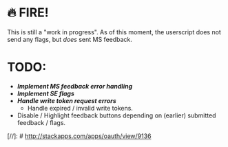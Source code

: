 # 🔥 FIRE!

This is still a "work in progress". As of this moment, the userscript does not send any flags, but _does_ sent MS feedback.

# TODO:
* ___Implement MS feedback error handling___
* ___Implement SE flags___
* ___Handle write token request errors___
  * Handle expired / invalid write tokens.
* Disable / Highlight feedback buttons depending on (earlier) submitted feedback / flags.


[//]: # http://stackapps.com/apps/oauth/view/9136
